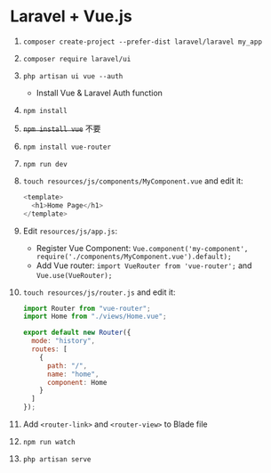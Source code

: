# Laravel + Vue.js

1. `composer create-project --prefer-dist laravel/laravel my_app`
1. `composer require laravel/ui`
1. `php artisan ui vue --auth`
   - Install Vue & Laravel Auth function
1. `npm install`
1. ~~`npm install vue`~~ 不要
1. `npm install vue-router`
1. `npm run dev`
1. `touch resources/js/components/MyComponent.vue` and edit it:

   ```javascript
   <template>
     <h1>Home Page</h1>
   </template>
   ```

1. Edit `resources/js/app.js`:
   - Register Vue Component: `Vue.component('my-component', require('./components/MyComponent.vue').default);`
   - Add Vue router: `import VueRouter from 'vue-router';` and `Vue.use(VueRouter);`
1. `touch resources/js/router.js` and edit it:

   ```javascript
   import Router from "vue-router";
   import Home from "./views/Home.vue";

   export default new Router({
     mode: "history",
     routes: [
       {
         path: "/",
         name: "home",
         component: Home
       }
     ]
   });
   ```

1. Add `<router-link>` and `<router-view>` to Blade file
1. `npm run watch`
1. `php artisan serve`
